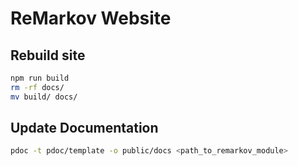 # ReMarkov Website


## Rebuild site

``` bash
npm run build
rm -rf docs/
mv build/ docs/
```

## Update Documentation

``` bash
pdoc -t pdoc/template -o public/docs <path_to_remarkov_module>
```
